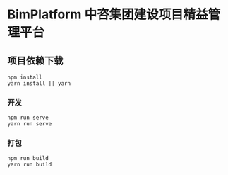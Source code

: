# BimPlatform 中咨集团建设项目精益管理平台

## 项目依赖下载
```
npm install
yarn install || yarn
```

### 开发
```
npm run serve
yarn run serve
```

### 打包
```
npm run build
yarn run build
```
